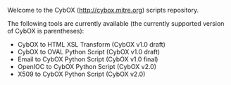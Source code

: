 Welcome to the CybOX (http://cybox.mitre.org) scripts repository.

The following tools are currently available (the currently supported version of CybOX is parentheses):
+ CybOX to HTML XSL Transform (CybOX v1.0 draft)
+ CybOX to OVAL Python Script (CybOX v1.0 draft)
+ Email to CybOX Python Script (CybOX v1.0 final)
+ OpenIOC to CybOX Python Script (CybOX v2.0)
+ X509 to CybOX Python Script (CybOX v2.0)


